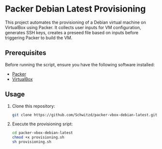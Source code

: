 # Packer Debian Latest Provisioning

This project automates the provisioning of a Debian virtual machine on VirtualBox using Packer. It collects user inputs for VM configuration, generates SSH keys, creates a preseed file based on inputs before triggering Packer to build the VM.

## Prerequisites

Before running the script, ensure you have the following software installed:

- [Packer](https://www.packer.io/)
- [VirtualBox](https://www.virtualbox.org/)

## Usage

1. Clone this repository:

    ```sh
    git clone https://github.com/Schwitzd/packer-vbox-debian-latest.git
    ```

1. Execute the provisioning sript:

    ```sh
    cd packer-vbox-debian-latest
    chmod +x provisioning.sh
    sh provisioning.sh
    ```
